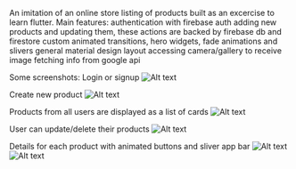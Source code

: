 An imitation of an online store listing of products built as an excercise to learn flutter.
Main features:
  authentication with firebase auth
  adding new products and updating them, these actions are backed by firebase db and firestore
  custom animated transitions, hero widgets, fade animations and slivers
  general material design layout 
  accessing camera/gallery to receive image
  fetching info from google api

Some screenshots:
Login or signup 
![Alt text](/screenshots/login_signup.png)

Create new product
![Alt text](/screenshots/create.png)

Products from all users are displayed as a list of cards
![Alt text](/screenshots/products.png)

User can update/delete their products 
![Alt text](/screenshots/list.png)

Details for each product with animated buttons and sliver app bar
![Alt text](/screenshots/details.png)
![Alt text](/screenshots/details_txt.png)

